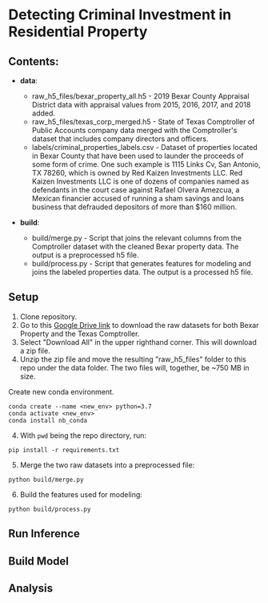 # Detecting Criminal Investment in Residential Property

## Contents:

- **data**:
  - raw_h5_files/bexar_property_all.h5 - 2019 Bexar County Appraisal District data with appraisal values from 2015, 2016, 2017, and 2018 added.
  - raw_h5_files/texas_corp_merged.h5 - State of Texas Comptroller of Public Accounts company data merged with the Comptroller's dataset that includes company directors and officers.
  - labels/criminal_properties_labels.csv - Dataset of properties located in Bexar County that have been used to launder the proceeds of some form of crime. One such example is 1115 Links Cv, San Antonio, TX 78260, which is owned by Red Kaizen Investments LLC. Red Kaizen Investments LLC is one of dozens of companies named as defendants in the court case against Rafael Olvera Amezcua, a Mexican financier accused of running a sham savings and loans business that defrauded depositors of more than $160 million.

- **build**:
  - build/merge.py - Script that joins the relevant columns from the Comptroller dataset with the cleaned Bexar property data. The output is a preprocessed h5 file.
  - build/process.py - Script that generates features for modeling and joins the labeled properties data. The output is a processed h5 file.

## Setup

1. Clone repository.
2. Go to this [Google Drive link](https://drive.google.com/drive/folders/16hbhfiExi2Nf6zO56Dzl_28kw2cKKsB0?usp=sharing) to download the raw datasets for both Bexar Property and the Texas Comptroller.
3. Select "Download All" in the upper righthand corner. This will download a zip file.
4. Unzip the zip file and move the resulting "raw_h5_files" folder to this repo under the data folder. The two files will, together, be ~750 MB in size.



Create new conda environment.

```
conda create --name <new_env> python=3.7
conda activate <new_env>
conda install nb_conda
```
4. With `pwd` being the repo directory, run:

```
pip install -r requirements.txt
```
5. Merge the two raw datasets into a preprocessed file:

```
python build/merge.py
```

6. Build the features used for modeling:
```
python build/process.py
```

## Run Inference

## Build Model

## Analysis
